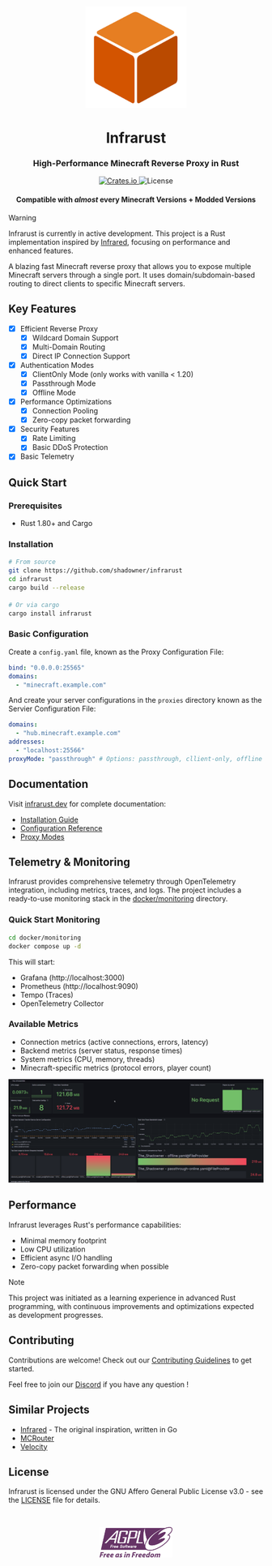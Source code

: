 <div align="center" >
    <img width="200" height="auto" src="docs/public/img/logo.svg" alt="Infrarust Logo">
  
  <h1>Infrarust</h1>
  <h3>High-Performance Minecraft Reverse Proxy in Rust</h3>
    <div class="badges-container">
    <a href="https://crates.io/crates/infrarust" class="badge-link">
      <img alt="Crates.io" src="https://img.shields.io/crates/v/infrarust?style=flat-square" />
    </a>
    <img alt="License" src="https://img.shields.io/badge/license-AGPL--3.0-blue?style=flat-square" />
  </div>
  
  <h4>Compatible with <i>almost</i> every Minecraft Versions + Modded Versions</h4>
</div>

> [!WARNING]
> Infrarust is currently in active development. This project is a Rust implementation inspired by [Infrared](https://infrared.dev/), focusing on performance and enhanced features.

A blazing fast Minecraft reverse proxy that allows you to expose multiple Minecraft servers through a single port. It uses domain/subdomain-based routing to direct clients to specific Minecraft servers.

## Key Features

- [x] Efficient Reverse Proxy
  - [x] Wildcard Domain Support
  - [x] Multi-Domain Routing
  - [x] Direct IP Connection Support
- [x] Authentication Modes
  - [x] ClientOnly Mode (only works with vanilla < 1.20)
  - [x] Passthrough Mode
  - [x] Offline Mode
- [x] Performance Optimizations
  - [x] Connection Pooling
  - [x] Zero-copy packet forwarding
- [x] Security Features
  - [x] Rate Limiting
  - [x] Basic DDoS Protection
- [x] Basic Telemetry

## Quick Start

### Prerequisites

- Rust 1.80+ and Cargo

### Installation

```bash
# From source
git clone https://github.com/shadowner/infrarust
cd infrarust
cargo build --release

# Or via cargo
cargo install infrarust
```

### Basic Configuration

Create a `config.yaml` file, known as the Proxy Configuration File:

```yaml
bind: "0.0.0.0:25565"
domains:
  - "minecraft.example.com"
```

And create your server configurations in the `proxies` directory known as the Servier Configuration File:

```yaml
domains:
  - "hub.minecraft.example.com"
addresses:
  - "localhost:25566"
proxyMode: "passthrough" # Options: passthrough, cllient-only, offline
```

## Documentation

Visit [infrarust.dev](https://infrarust.dev) for complete documentation:

- [Installation Guide](https://infrarust.dev/docs/installation)
- [Configuration Reference](https://infrarust.dev/docs/configuration)
- [Proxy Modes](https://infrarust.dev/docs/proxy-modes)

## Telemetry & Monitoring

Infrarust provides comprehensive telemetry through OpenTelemetry integration, including metrics, traces, and logs. The project includes a ready-to-use monitoring stack in the [docker/monitoring](docker/monitoring) directory.

### Quick Start Monitoring

```bash
cd docker/monitoring
docker compose up -d
```

This will start:

- Grafana (http://localhost:3000)
- Prometheus (http://localhost:9090)
- Tempo (Traces)
- OpenTelemetry Collector

### Available Metrics

- Connection metrics (active connections, errors, latency)
- Backend metrics (server status, response times)
- System metrics (CPU, memory, threads)
- Minecraft-specific metrics (protocol errors, player count)

<p align="center">
  <img src="docs/public/img/grafana_dashboard.png"/>
</p>

## Performance

Infrarust leverages Rust's performance capabilities:

- Minimal memory footprint
- Low CPU utilization
- Efficient async I/O handling
- Zero-copy packet forwarding when possible

> [!NOTE]
> This project was initiated as a learning experience in advanced Rust programming, with continuous improvements and optimizations expected as development progresses.

## Contributing

Contributions are welcome! Check out our [Contributing Guidelines](CONTRIBUTING.md) to get started.

Feel free to join our [Discord](https://discord.gg/sqbJhZVSgG) if you have any question !

## Similar Projects

- [Infrared](https://github.com/haveachin/infrared) - The original inspiration, written in Go
- [MCRouter](https://github.com/itzg/mc-router)
- [Velocity](https://github.com/PaperMC/Velocity)

## License

Infrarust is licensed under the GNU Affero General Public License v3.0 - see the [LICENSE](LICENSE) file for details.

<br />
<p align="center">
  <img height="60" src="docs/public/img/agplv3_logo.svg"/>
</p>
